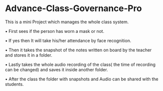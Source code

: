 # Advance-Class-Governance-Pro


This is a mini Project which manages the whole class system.

• First sees if the person has worn a mask or not.

• If yes then It will take his/her attendance by face recognition.

• Then it takes the snapshot of the notes written on board by the teacher and stores it in a folder.

• Lastly takes the whole audio recording of the class( the time of recording can be changed) and saves it inside another folder.

• After the class the folder with snapshots and Audio can be shared with the students.
